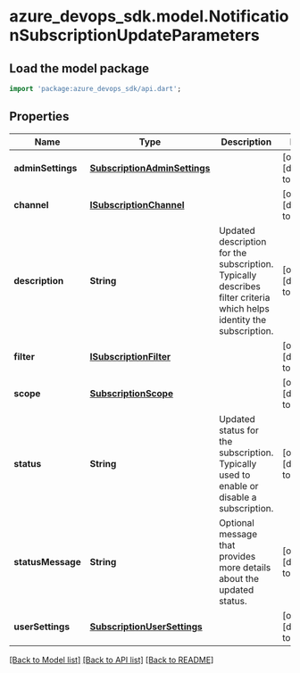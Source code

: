 # azure_devops_sdk.model.NotificationSubscriptionUpdateParameters

## Load the model package
```dart
import 'package:azure_devops_sdk/api.dart';
```

## Properties
Name | Type | Description | Notes
------------ | ------------- | ------------- | -------------
**adminSettings** | [**SubscriptionAdminSettings**](SubscriptionAdminSettings.md) |  | [optional] [default to null]
**channel** | [**ISubscriptionChannel**](ISubscriptionChannel.md) |  | [optional] [default to null]
**description** | **String** | Updated description for the subscription. Typically describes filter criteria which helps identity the subscription. | [optional] [default to null]
**filter** | [**ISubscriptionFilter**](ISubscriptionFilter.md) |  | [optional] [default to null]
**scope** | [**SubscriptionScope**](SubscriptionScope.md) |  | [optional] [default to null]
**status** | **String** | Updated status for the subscription. Typically used to enable or disable a subscription. | [optional] [default to null]
**statusMessage** | **String** | Optional message that provides more details about the updated status. | [optional] [default to null]
**userSettings** | [**SubscriptionUserSettings**](SubscriptionUserSettings.md) |  | [optional] [default to null]

[[Back to Model list]](../README.md#documentation-for-models) [[Back to API list]](../README.md#documentation-for-api-endpoints) [[Back to README]](../README.md)


